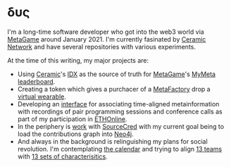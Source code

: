 # δυς

I'm a long-time software developer who got into the web3 world via [MetaGame](//discord.gg/metagame) around January 2021. I'm currently fasinated by [Ceramic Network](//ceramic.network) and have several repositories with various experiments.

At the time of this writing, my major projects are:
* Using [Ceramic](//ceramic.network)'s [IDX](//idx.xyz) as the source of truth for [MetaGame](//metagame.wtf)'s [MyMeta leaderboard](//my.metagame.wft).
* Creating a token which gives a purchacer of a [MetaFactory](//metafactory.ai) drop a [virtual wearable](//github.com/MetaFactoryAI/wearable-nft/).
* Developing an [interface](//github.com/dysbulic/consult/) for associating time-aligned metainformation with recordings of pair programming sessions and conference calls as part of my participation in [ETHOnline](//online.ethglobal.com).
* In the periphery is [work](//observablehq.com/@dysbulic/metagame-contributions-explorer) with [SourceCred](//sourcecred.io) with my current goal being to load the contributions graph into [Neo4j](//neo4j.com).
* And always in the background is relinguishing my plans for social revolution. I'm contemplating [the calendar](//z13cdn.web.app) and trying to align [13 teams](//github.com/dhappy/TRWBL/blob/master/13-13s.md#thirteen-thirteens) with [13 sets of characterisitics](//dhappy.github.io/13-13s/).
